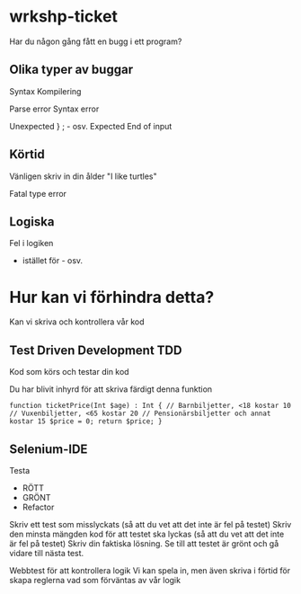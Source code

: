# wrkshp-ticket

Har du någon gång fått en bugg i ett program?

## Olika typer av buggar
Syntax
Kompilering

Parse error
Syntax error

Unexpected } ; - osv.
Expected
End of input

## Körtid
Vänligen skriv in din ålder
"I like turtles"

Fatal type error

## Logiska
Fel i logiken

+ istället för - osv.

# Hur kan vi förhindra detta?
Kan vi skriva och kontrollera vår kod

## Test Driven Development TDD
Kod som körs och testar din kod

Du har blivit inhyrd för att skriva färdigt denna funktion

`function ticketPrice(Int $age) : Int {
    // Barnbiljetter, <18 kostar 10
    // Vuxenbiljetter, <65 kostar 20
    // Pensionärsbiljetter och annat kostar 15
    $price = 0;
    return $price;
}`

## Selenium-IDE
Testa
* RÖTT
* GRÖNT
* Refactor

Skriv ett test som misslyckats (så att du vet att det inte är fel på testet)
Skriv den minsta mängden kod för att testet ska lyckas (så att du vet att det inte är fel på testet)
Skriv din faktiska lösning. Se till att testet är grönt och gå vidare till nästa test.

Webbtest för att kontrollera logik
Vi kan spela in, men även skriva i förtid för skapa reglerna vad som förväntas av vår logik


